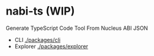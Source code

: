 # nabi-ts (WIP)

Generate TypeScript Code Tool From Nucleus ABI JSON

- CLI [./packages/cli](./packages/cli/README.md)
- Explorer [./packages/explorer](./packages/explorer/README.md)

